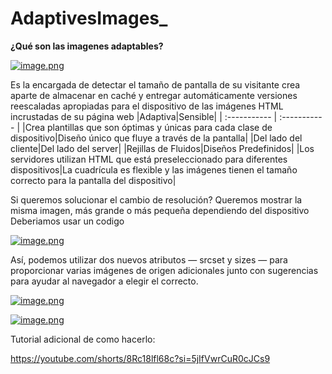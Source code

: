 # AdaptivesImages_
**¿Qué son las imagenes adaptables?** 

[![image.png](https://i.postimg.cc/Z5bdPmtN/image.png)](https://postimg.cc/YhP0kJS2)

Es la encargada de detectar el tamaño de pantalla de su visitante crea aparte de almacenar en caché y entregar automáticamente versiones reescaladas apropiadas para el dispositivo de las imágenes HTML incrustadas de su página web
|Adaptiva|Sensible|
  | :----------- | :----------- |
 |Crea plantillas que son óptimas y únicas para cada clase de dispositivo|Diseño único que fluye a través de la pantalla|
 |Del lado del cliente|Del lado del server|
 |Rejillas de Fluidos|Diseños Predefinidos|
 |Los servidores utilizan HTML que está preseleccionado para diferentes dispositivos|La cuadrícula es flexible y las imágenes tienen el tamaño correcto para la pantalla del dispositivo|

Si queremos solucionar el cambio de resolución? Queremos mostrar la misma imagen, más grande o más pequeña dependiendo del dispositivo
Deberiamos usar un codigo


[![image.png](https://i.postimg.cc/pTSywc2D/image.png)](https://postimg.cc/k6xn8cR4)


Así, podemos utilizar dos nuevos atributos — srcset y sizes — para proporcionar varias imágenes de origen adicionales junto con sugerencias para ayudar al navegador a elegir el correcto.

[![image.png](https://i.postimg.cc/DfDbH0Zt/image.png)](https://postimg.cc/xqvCb0LR)
  



[![image.png](https://i.postimg.cc/jS1SWYst/image.png)](https://postimg.cc/18pQTTnj)

Tutorial adicional de como hacerlo:

https://youtube.com/shorts/8Rc18lfl68c?si=5jIfVwrCuR0cJCs9

